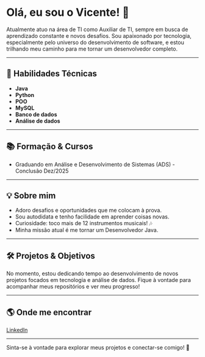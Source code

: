 # Olá, eu sou o Vicente! 👋

Atualmente atuo na área de TI como Auxiliar de TI, sempre em busca de aprendizado constante e novos desafios. Sou apaixonado por tecnologia, especialmente pelo universo do desenvolvimento de software, e estou trilhando meu caminho para me tornar um desenvolvedor completo.

---

## 🚀 Habilidades Técnicas

- **Java** 
- **Python**
- **POO**
- **MySQL**
- **Banco de dados**
- **Análise de dados**

---

## 📚 Formação & Cursos

- Graduando em Análise e Desenvolvimento de Sistemas (ADS) - Conclusão Dez/2025

---

## 💡 Sobre mim

- Adoro desafios e oportunidades que me colocam à prova.
- Sou autodidata e tenho facilidade em aprender coisas novas.
- Curiosidade: toco mais de 12 instrumentos musicais! 🎶
- Minha missão atual é me tornar um Desenvolvedor Java.

---

## 🛠️ Projetos & Objetivos

No momento, estou dedicando tempo ao desenvolvimento de novos projetos focados em tecnologia e análise de dados. Fique à vontade para acompanhar meus repositórios e ver meu progresso!

---

## 🌎 Onde me encontrar

[LinkedIn](https://www.linkedin.com/in/vicente-abacherli-83b92416a/)

---

Sinta-se à vontade para explorar meus projetos e conectar-se comigo! 🚀




